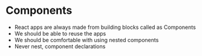 # Components

- React apps are always made from building blocks called as Components
- We should be able to reuse the apps
- We should be comfortable with using nested components
- Never nest, component declarations
